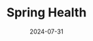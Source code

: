 ---  
layout: startup_page  
title: "Spring Health"  
id: "springhealth.com"  
permalink: "/springhealthspringhealth.com07312024/"  
website: "https://www.springhealth.com"  
funding_round: "Series E"  
funding_amount: "$100M"  
investors: "Generation Investment Management, Kinnevik, William K Warren Foundation, RRE, Northzone"  
about: "Spring Health provides a global mental health solution for employers and health plans. It uses AI to connect individuals with personalized mental healthcare, aiming to improve access, affordability, and effectiveness of treatment while delivering a positive ROI for employers. The company's Precision Mental Healthcare approach reduces the time to treatment and recovery."  
markets: "Healthtech, AI, Mental Health, mHealth, Wellness"  
hq: "New York City, New York, United States"  
founded_year: "2016"  
linkedin: "https://www.linkedin.com/company/spring-health"  
twitter: "https://twitter.com/spring_health"  
instagram: ""  
facebook: "https://www.facebook.com/springhealth"  
crunchbase: "https://www.crunchbase.com/organization/spring-care"  
pitchbook: "https://pitchbook.com/profiles/company/167351-14"  

date_display: "31-Jul-2024"  
date: "2024-07-31"

# SEO Optimization  
meta_title: "Spring Health - Series E Funding ($100M)"  
meta_description: "Spring Health, Spring Health provides a global mental health solution for employers and health plans. It uses AI to connect individuals with personalized mental heal..."  
meta_keywords: "Spring Health, Healthtech, AI, Mental Health, mHealth, Wellness, Series E funding"  
canonical_url: "https://startup.projectstartups.com/springhealthspringhealth.com07312024/"  
---